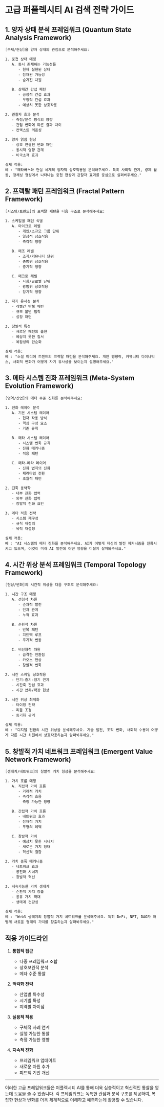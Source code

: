 # 고급 퍼플렉시티 AI 검색 전략 가이드

## 1. 양자 상태 분석 프레임워크 (Quantum State Analysis Framework)

```
[주제/현상]을 양자 상태의 관점으로 분석해주세요:

1. 중첩 상태 매핑
   A. 동시 존재하는 가능성들
      - 현재 실현된 상태
      - 잠재된 가능성
      - 숨겨진 차원

   B. 상태간 간섭 패턴
      - 긍정적 간섭 효과
      - 부정적 간섭 효과
      - 예상치 못한 상호작용

2. 관찰자 효과 분석
   - 측정/분석 방식의 영향
   - 관점 변화에 따른 결과 차이
   - 컨텍스트 의존성

3. 양자 얽힘 현상
   - 상호 연결된 변화 패턴
   - 동시적 영향 관계
   - 비국소적 효과

실제 적용:
예 : "메타버스와 현실 세계의 양자적 상호작용을 분석해주세요. 특히 사회적 관계, 경제 활동, 정체성 형성에서 나타나는 중첩 현상과 관찰자 효과를 중심으로 살펴봐주세요."
```

## 2. 프랙탈 패턴 프레임워크 (Fractal Pattern Framework)

```
[시스템/트렌드]의 프랙탈 패턴을 다음 구조로 분석해주세요:

1. 스케일별 패턴 식별
   A. 마이크로 레벨
      - 개인/소규모 그룹 단위
      - 일상적 상호작용
      - 즉각적 영향

   B. 메조 레벨
      - 조직/커뮤니티 단위
      - 중범위 상호작용
      - 중기적 영향

   C. 매크로 레벨
      - 사회/글로벌 단위
      - 광범위 상호작용
      - 장기적 영향

2. 자기 유사성 분석
   - 레벨간 반복 패턴
   - 규모 불변 법칙
   - 성장 패턴

3. 창발적 특성
   - 새로운 패턴의 출현
   - 예상치 못한 질서
   - 복잡성의 단순화

실제 적용:
예 : "소셜 미디어 트렌드의 프랙탈 패턴을 분석해주세요. 개인 영향력, 커뮤니티 다이나믹스, 사회적 변화가 어떻게 자기 유사성을 보이는지 설명해주세요."
```

## 3. 메타 시스템 진화 프레임워크 (Meta-System Evolution Framework)

```
[영역/산업]의 메타 수준 진화를 분석해주세요:

1. 진화 레이어 분석
   A. 기본 시스템 레이어
      - 현재 작동 방식
      - 핵심 구성 요소
      - 기존 규칙

   B. 메타 시스템 레이어
      - 시스템 변화 규칙
      - 진화 메커니즘
      - 적응 패턴

   C. 메타-메타 레이어
      - 진화 법칙의 진화
      - 패러다임 전환
      - 초월적 패턴

2. 진화 동력학
   - 내부 진화 압력
   - 외부 진화 압력
   - 창발적 진화 요인

3. 메타 적응 전략
   - 시스템 재구성
   - 규칙 재정의
   - 목적 재설정

실제 적용:
예 : "AI 시스템의 메타 진화를 분석해주세요. AI가 어떻게 자신의 발전 메커니즘을 진화시키고 있으며, 이것이 미래 AI 발전에 어떤 영향을 미칠지 살펴봐주세요."
```

## 4. 시간 위상 분석 프레임워크 (Temporal Topology Framework)

```
[현상/변화]의 시간적 위상을 다음 구조로 분석해주세요:

1. 시간 구조 매핑
   A. 선형적 차원
      - 순차적 발전
      - 인과 관계
      - 누적 효과

   B. 순환적 차원
      - 반복 패턴
      - 피드백 루프
      - 주기적 변동

   C. 비선형적 차원
      - 급격한 전환점
      - 카오스 현상
      - 창발적 변화

2. 시간 스케일 상호작용
   - 단기-중기-장기 연계
   - 시간축 간섭 효과
   - 시간 압축/확장 현상

3. 시간 위상 최적화
   - 타이밍 전략
   - 리듬 조정
   - 동기화 관리

실제 적용:
예 : "디지털 전환의 시간 위상을 분석해주세요. 기술 발전, 조직 변화, 사회적 수용이 어떻게 다른 시간 차원에서 상호작용하는지 살펴봐주세요."
```

## 5. 창발적 가치 네트워크 프레임워크 (Emergent Value Network Framework)

```
[생태계/네트워크]의 창발적 가치 형성을 분석해주세요:

1. 가치 흐름 매핑
   A. 직접적 가치 흐름
      - 거래적 가치
      - 즉각적 효용
      - 측정 가능한 영향

   B. 간접적 가치 흐름
      - 네트워크 효과
      - 잠재적 가치
      - 무형의 혜택

   C. 창발적 가치
      - 예상치 못한 시너지
      - 새로운 가치 형태
      - 혁신적 결합

2. 가치 증폭 메커니즘
   - 네트워크 효과
   - 공진화 시너지
   - 창발적 혁신

3. 지속가능한 가치 생태계
   - 순환적 가치 창출
   - 공유 가치 확대
   - 생태계 건강성

실제 적용:
예 : "Web3 생태계의 창발적 가치 네트워크를 분석해주세요. 특히 DeFi, NFT, DAO가 어떻게 새로운 형태의 가치를 창출하는지 살펴봐주세요."
```

## 적용 가이드라인

1. **통합적 접근**
   - 다중 프레임워크 조합
   - 상호보완적 분석
   - 메타 수준 통찰

2. **맥락화 전략**
   - 산업별 특수성
   - 시기별 특성
   - 지역별 차이점

3. **실용적 적용**
   - 구체적 사례 연계
   - 실행 가능한 통찰
   - 측정 가능한 영향

4. **지속적 진화**
   - 프레임워크 업데이트
   - 새로운 차원 추가
   - 피드백 기반 개선

---

이러한 고급 프레임워크들은 퍼플렉시티 AI를 통해 더욱 심층적이고 혁신적인 통찰을 얻는데 도움을 줄 수 있습니다. 각 프레임워크는 독특한 관점과 분석 구조를 제공하여, 복잡한 현상과 변화를 더욱 체계적으로 이해하고 예측하는데 활용할 수 있습니다.